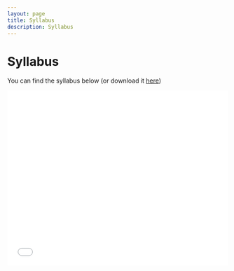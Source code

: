 ```yaml
---
layout: page
title: Syllabus
description: Syllabus
---
```


# Syllabus

You can find the syllabus below (or download it [here](assets/ps2543_syllabus.pdf))

<iframe src="assets/ps2543_syllabus.pdf" width="100%" height="400" frameborder="0" scrolling="no"></iframe>

